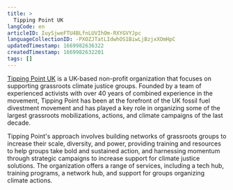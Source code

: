 ```yaml
---
title: >
  Tipping Point UK
langCode: en
articleID: IuySjweFTU4BLfnLUVIhOm-RXYGVYJpc
languageCollectionID: -PXOZJTatLIdwhOS1BiwLjBzjxXOmHpC
updatedTimestamp: 1669982636322
createdTimestamp: 1669982632201
tags: []
---
```


[Tipping Point UK](https://tippingpointuk.org/) is a UK-based non-profit organization that focuses on supporting grassroots climate justice groups. Founded by a team of experienced activists with over 40 years of combined experience in the movement, Tipping Point has been at the forefront of the UK fossil fuel divestment movement and has played a key role in organizing some of the largest grassroots mobilizations, actions, and climate campaigns of the last decade.

Tipping Point's approach involves building networks of grassroots groups to increase their scale, diversity, and power, providing training and resources to help groups take bold and sustained action, and harnessing momentum through strategic campaigns to increase support for climate justice solutions. The organization offers a range of services, including a tech hub, training programs, a network hub, and support for groups organizing climate actions.